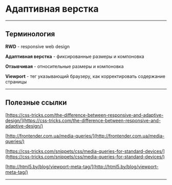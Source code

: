 # Адаптивная верстка

---

## Терминология

**RWD** -  responsive web design

**Адаптивная верстка** - фиксированные размеры и компоновка

**Отзывчивая** - относительные размеры и компоновка

**Viewport** - тег указывающий браузеру, как корректировать содержание страницы





---

## Полезные ссылки

[https://css-tricks.com/the-difference-between-responsive-and-adaptive-design/](https://css-tricks.com/the-difference-between-responsive-and-adaptive-design/)

[http://frontender.com.ua/media-queries/](http://frontender.com.ua/media-queries/)

[https://css-tricks.com/snippets/css/media-queries-for-standard-devices/](https://css-tricks.com/snippets/css/media-queries-for-standard-devices/)

[http://html5.by/blog/viewport-meta-tag/](http://html5.by/blog/viewport-meta-tag/)

---



